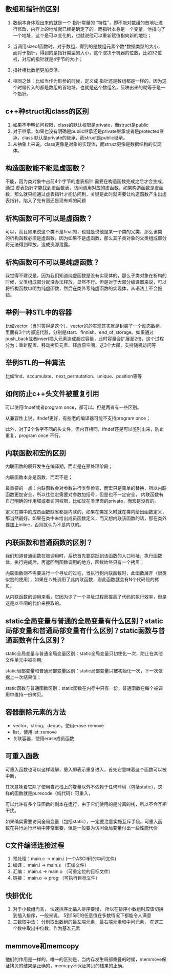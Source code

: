 ## 数组和指针的区别
1. 数组本身体现出来的就是一个 指针常量的 “特性”，即不能对数组的首地址进行修改，内存上的地址就已经是确定了的。而指针本身是一个变量，他指向了一个地址，这个是可以变化的，也就说他可以重新赋值指向新的地址；
2. 当调用sizeof函数时，对于数组，得到的是数组元素个数*数据类型的大小，而对于指针，得到的是指针类型的大小，这个取决于机器的位数，比如32位机，对应的指针就是4字节的大小；
3. 指针相比数组更加灵活。

4. 相同之处：比如当作为形参的时候，定义成 指针还是数组都是一样的，因为这个时候传入的都是数组的首地址，也就是这个数组名，反映出来的就等于是一个指针。

## c++种struct和class的区别
1. 如果不申明访问权限，class的默认权限是private，而struct是public
2. 对于继承，如果也没有明确是public继承还是private继承或者是protected继承，class
默认是private的继承，而struct是public继承。
3. 从抽象上来说，class更像是对象的实现体，而struct更像是数据结构的实现体。

## 构造函数能不能是虚函数？
不能，因为类对象中占前4个字节的虚表指针 需要在构造函数完成之后才会生成，通过 虚表指针才能找到虚函数表，访问调用对应的虚函数。如果构造函数是虚函数，那么就只能通过虚表指针才能访问到，关键是此时就需要让构造函数产生出虚表指针。陷入了先有蛋还是现有鸡的问题

## 析构函数可不可以是虚函数？
可以，而且如果说这个类不是final的，也就是说他是某一个类的父类，那么该类的析构函数必须是虚函数，因为如果不是虚函数，那么其子类对象的父类组成部分将无法得到释放，造成资源泄露。

## 析构函数可不可以是纯虚函数？
我觉得不建议是，因为我们知道纯虚函数是没有实现体的，那么子类对象在析构的时候，父类组成部分就没办法释放，显然不行。但是对于大部分编译器来说，可以将析构函数申明为纯虚函数，然后在类外写纯虚函数的实现体，从语法上不会报错。

## 举例一种STL中的容器
比如vector（当时答得是这个），vector的的实现其实就是封装了一个动态数组，里面有3个内部迭代器，分别是start、finnish、end_of_storage。如果通过push_back或者insert插入元素造成超过容量，此时容量会扩展至2倍，这个过程分为：重新配置、移动拷贝元素、释放原空间，这3个大部，支持随机访问等

## 举例STL的一种算法
比如find、accumulate、next_permutation、unique、position等等

## 如何防止c++头文件被重复引用
可以使用ifndef或者program once，都可以。但是两者有一些区别。

从兼容性上说，ifndef更好，有些老的编译器可能不支持program once；

此外，对于2个名字不同的头文件，但内容相同，ifndef还是可以鉴别出来，防止重复，program once 不行。

## 内联函数和宏的区别
内联函数的展开发生在编译期，而宏是在预处理阶段；

内联函数本身是函数，而宏不是；

最重要的一点：内联函数会对参数进行类型检查，而宏只是简单的替换，所以内联函数更加安全，所以往往宏需要对参数加括号，但是也不一定安全， 内联函数有自己明确的作用域或者访问权限，比如放在类里面的private，而宏是没有的。

定义在类中的成员函数缺省都是内联的，如果在类定义时就在类内给出函数定义，那当然最好。如果在类中未给出成员函数定义，而又想内联该函数的话，那在类外要加上inline，否则就认为不是内联的。

## 内联函数和普通函数的区别？
我们知道普通函数在被调用时，系统首先要跳跃到该函数的入口地址，执行函数体，执行完成后，再返回到函数调用的地方，函数始终只有一个拷贝；

内联函数则不需要进行一个寻址的过程，当执行到内联函数时，此函数展开（很类似宏的使用），如果在 N处调用了此内联函数，则此函数就会有N个代码段的拷贝。

从内联函数的调用来看，它因为少了一个寻址过程而提高了代码的执行效率，但是这是以空间的代价来换取的。


## static全局变量与普通的全局变量有什么区别？static局部变量和普通局部变量有什么区别？static函数与普通函数有什么区别？
static全局变量与普通全局变量区别：static全局变量只初使化一次，防止在其他文件单元中被引用;

static局部变量和普通局部变量区别：static局部变量只被初始化一次，下一次依据上一次结果值；

static函数与普通函数区别：static函数在内存中只有一份，普通函数在每个被调用中维持一份拷贝。


## 容器删除元素的方法
+ vector、string、deque，使用erase-remove
+ list，使用list::remove
+ 关联容器，使用erase成员函数

## 可重入函数
可重入函数也可以这样理解，重入即表示重复进入，首先它意味着这个函数可以被中断，

其次意味着它除了使用自己栈上的变量以外不依赖于任何环境（包括static），这样的函数就是purecode（纯代码）可重入，

可以允许有多个该函数的副本在运行，由于它们使用的是分离的栈，所以不会互相干扰。

如果确实需要访问全局变量（包括static），一定要注意实施互斥手段。可重入函数在并行运行环境中非常重要，但是一般要为访问全局变量付出一些性能代价


## C文件编译连接过程
1. 预处理：main.c -> main.i (一个ASCII码的中间文件)
2. 编译： main.i -> main.s （汇编文件）
3. 汇编： main.s -> main.o （可重定位的目标文件）
4. 链接： main.o -> prog （可执行目标文件）

## 快排优化
1. 对于小数组而言， 快速排序比插入排序要慢， 所以在排序小数组时应该切换到插入排序，一般来说， 5到15间的任意值在多数情况下都能令人满意
2. 三数取中法： 分别取出数组的最左端元素，最右端元素和中间元素， 在这三个数中取出中位数，作为基准元素

## memmove和memcopy
他们的作用是一样的，唯一的区别是，当内存发生局部重叠的时候，memmove保证拷贝的结果是正确的，memcpy不保证拷贝的结果的正确。